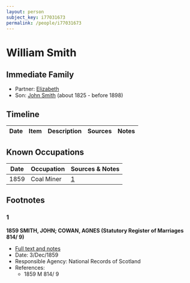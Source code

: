 ```yaml
---
layout: person
subject_key: i77031673
permalink: /people/i77031673
---
```


# William Smith

## Immediate Family

* Partner: [Elizabeth](./@8553973@-elizabeth-b-d.md)
* Son: [John Smith](./@3582868@-john-smith-b1825-d1898.md) (about 1825 - before 1898)

## Timeline

Date | Item | Description | Sources | Notes
---|---|---|---|---

## Known Occupations

Date | Occupation | Sources & Notes
---|---|---
1859 | Coal Miner | [1](#1)

## Footnotes

### 1

**1859 SMITH, JOHN; COWAN, AGNES (Statutory Register of Marriages 814/ 9)**

* [Full text and notes](../sources/@40041620@-1859-smith,-john;-cowan,-agnes-statutory-register-of-marriages-814-9-.md)
* Date: 3/Dec/1859
* Responsible Agency: National Records of Scotland
* References: 
  * 1859 M 814/ 9


